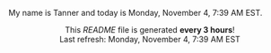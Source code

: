 My name is Tanner and today is Monday, November 4, 7:39 AM EST.

<p align="center">This <i>README</i> file is generated <b>every 3 hours</b>!</br>Last refresh: Monday, November 4, 7:39 AM EST<br /></p>
